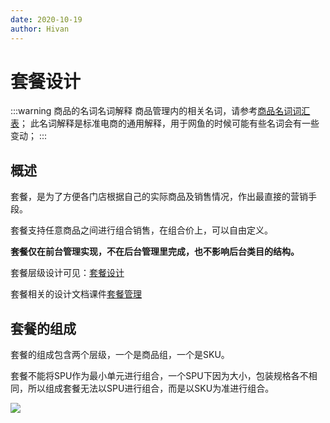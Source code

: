 ```yaml
---
date: 2020-10-19
author: Hivan
---
```


# 套餐设计

:::warning 商品的名词名词解释
商品管理内的相关名词，请参考[商品名词词汇表](./glossary.md)；
此名词解释是标准电商的通用解释，用于网鱼的时候可能有些名词会有一些变动；
:::

## 概述

套餐，是为了方便各门店根据自己的实际商品及销售情况，作出最直接的营销手段。

套餐支持任意商品之间进行组合销售，在组合价上，可以自由定义。

**套餐仅在前台管理实现，不在后台管理里完成，也不影响后台类目的结构。**

套餐层级设计可见：[套餐设计](https://my.mindnode.com/8sWYfk5H8UstxAbQTj3gSjzx7F8FNW439vmSymwn#650.8,20.5,0)

套餐相关的设计文档课件[套餐管理](./set_meal.md)

## 套餐的组成

套餐的组成包含两个层级，一个是商品组，一个是SKU。

套餐不能将SPU作为最小单元进行组合，一个SPU下因为大小，包装规格各不相同，所以组成套餐无法以SPU进行组合，而是以SKU为准进行组合。

![](http://qiniu.hivan.me/mweb/2020-09/15997933786758.jpg)

